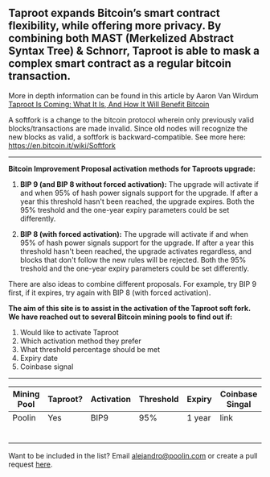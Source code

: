 ## Taproot expands Bitcoin’s smart contract flexibility, while offering more privacy. By combining both MAST (Merkelized Abstract Syntax Tree) & Schnorr, Taproot is able to mask a complex smart contract as a regular bitcoin transaction.
More in depth information can be found in this article by Aaron Van Wirdum [Taproot Is Coming: What It Is, And How It Will Benefit Bitcoin](https://bitcoinmagazine.com/articles/taproot-coming-what-it-and-how-it-will-benefit-bitcoin)
 
 A softfork is a change to the bitcoin protocol wherein only previously valid blocks/transactions are made invalid. Since old nodes will recognize the new blocks as valid, a softfork is backward-compatible. See more here: https://en.bitcoin.it/wiki/Softfork
 
 ------
 
**Bitcoin Improvement Proposal activation methods for Taproots upgrade:**
  
1. **BIP 9 (and BIP 8 without forced activation):** The upgrade will activate if and when 95% of hash power signals support for the upgrade. If after a year this threshold hasn't been reached, the upgrade expires. Both the 95% treshold and the one-year expiry parameters could be set differently.

1. **BIP 8 (with forced activation):** The upgrade will activate if and when 95% of hash power signals support for the upgrade. If after a year this threshold hasn't been reached, the upgrade activates regardless, and blocks that don't follow the new rules will be rejected. Both the 95% treshold and the one-year expiry parameters could be set differently.

There are also ideas to combine different proposals. For example, try BIP 9 first, if it expires, try again with BIP 8 (with forced activation).
 
**The aim of this site is to assist in the activation of the Taproot soft fork. We have reached out to several Bitcoin mining pools to find out if:**
 
1. Would like to activate Taproot
1. Which activation method they prefer
1. What threshold percentage should be met
1. Expiry date
1. Coinbase signal

------
 
 Mining Pool |   Taproot?     |  Activation   | Threshold    | Expiry | Coinbase Singal
------------ | ------------- | ------------- | ------------- | ------------- | -------------
Poolin | Yes | BIP9 | 95% | 1 year | link
 | | | 
 | | |
 | | | 
 | | | 
 | | |
 | | | 

Want to be included in the list? Email alejandro@poolin.com or create a pull request [here](https://github.com/taprootactivation).
